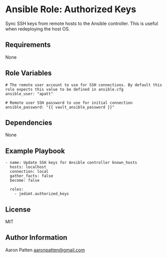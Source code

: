 Ansible Role: Authorized Keys
=========

Sync SSH keys from remote hosts to the Ansible controller. This is useful when redeploying
the host OS.

Requirements
------------

None

Role Variables
--------------

    # The remote user account to use for SSH connections. By default this role expects this value to be defined in ansible.cfg
    ansible_user: "apatt"

    # Remote user SSH password to use for initial connection
    ansible_password: "{{ vault_ansible_password }}"

Dependencies
------------

None

Example Playbook
----------------

    - name: Update SSH keys for Ansible controller known_hosts
      hosts: localhost
      connection: local
      gather_facts: false
      become: false

      roles:
        - jedimt.authorized_keys

License
-------

MIT

Author Information
------------------

Aaron Patten
aaronpatten@gmail.com
